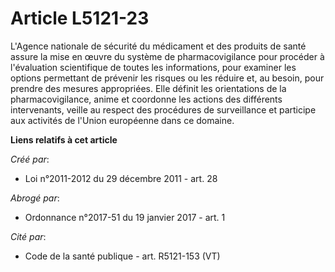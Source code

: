 # Article L5121-23

L'Agence nationale de sécurité du médicament et des produits de santé assure la mise en œuvre du système de pharmacovigilance
pour procéder à l'évaluation scientifique de toutes les informations, pour examiner les options permettant de prévenir les
risques ou les réduire et, au besoin, pour prendre des mesures appropriées. Elle définit les orientations de la
pharmacovigilance, anime et coordonne les actions des différents intervenants, veille au respect des procédures de
surveillance et participe aux activités de l'Union européenne dans ce domaine.

**Liens relatifs à cet article**

_Créé par_:

  - Loi n°2011-2012 du 29 décembre 2011 - art. 28

_Abrogé par_:

  - Ordonnance n°2017-51 du 19 janvier 2017 - art. 1

_Cité par_:

  - Code de la santé publique - art. R5121-153 (VT)
